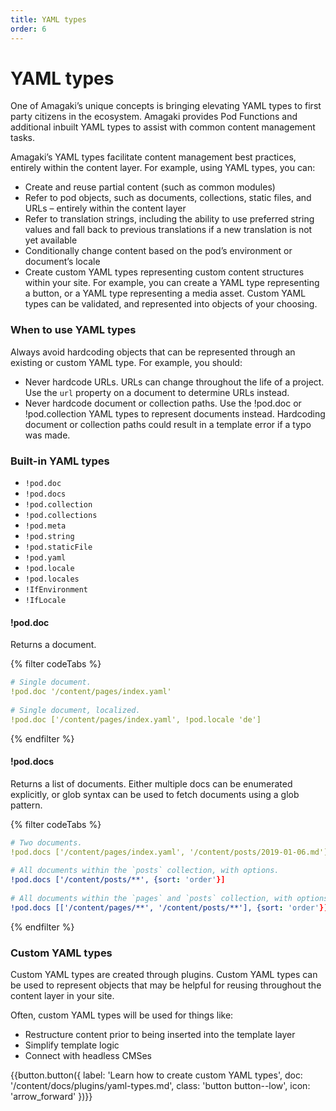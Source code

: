 ```yaml
---
title: YAML types
order: 6
---
```

# YAML types

One of Amagaki’s unique concepts is bringing elevating YAML types to first party
citizens in the ecosystem. Amagaki provides Pod Functions and additional inbuilt
YAML types to assist with common content management tasks.

Amagaki’s YAML types facilitate content management best practices, entirely
within the content layer. For example, using YAML types, you can:

*   Create and reuse partial content (such as common modules)
*   Refer to pod objects, such as documents, collections, static files, and URLs
    – entirely within the content layer
*   Refer to translation strings, including the ability to use preferred string
    values and fall back to previous translations if a new translation is not
    yet available
*   Conditionally change content based on the pod’s environment or document’s
    locale
*   Create custom YAML types representing custom content structures within your
    site. For example, you can create a YAML type representing a button, or a
    YAML type representing a media asset. Custom YAML types can be validated,
    and represented into objects of your choosing.

### When to use YAML types

Always avoid hardcoding objects that can be represented through an existing or
custom YAML type. For example, you should:

*   Never hardcode URLs. URLs can change throughout the life of a project. Use
    the `url` property on a document to determine URLs instead.
*   Never hardcode document or collection paths. Use the !pod.doc or
    !pod.collection YAML types to represent documents instead. Hardcoding
    document or collection paths could result in a template error if a typo was
    made.

### Built-in YAML types

- `!pod.doc`
- `!pod.docs`
- `!pod.collection`
- `!pod.collections`
- `!pod.meta`
- `!pod.string`
- `!pod.staticFile`
- `!pod.yaml`
- `!pod.locale`
- `!pod.locales`
- `!IfEnvironment`
- `!IfLocale`

#### !pod.doc

Returns a document.

{% filter codeTabs %}
```yaml
# Single document.
!pod.doc '/content/pages/index.yaml'
 
# Single document, localized.
!pod.doc ['/content/pages/index.yaml', !pod.locale 'de']
```
{% endfilter %}

#### !pod.docs

Returns a list of documents. Either multiple docs can be enumerated explicitly,
or glob syntax can be used to fetch documents using a glob pattern.

{% filter codeTabs %}
```yaml
# Two documents.
!pod.docs ['/content/pages/index.yaml', '/content/posts/2019-01-06.md']
 
# All documents within the `posts` collection, with options.
!pod.docs ['/content/posts/**', {sort: 'order'}]
 
# All documents within the `pages` and `posts` collection, with options.
!pod.docs [['/content/pages/**', '/content/posts/**'], {sort: 'order'}]
```
{% endfilter %}

### Custom YAML types

Custom YAML types are created through plugins. Custom YAML types can be used to
represent objects that may be helpful for reusing throughout the content layer
in your site.

Often, custom YAML types will be used for things like:

- Restructure content prior to being inserted into the template layer
- Simplify template logic
- Connect with headless CMSes

{{button.button({
    label: 'Learn how to create custom YAML types',
    doc: '/content/docs/plugins/yaml-types.md',
    class: 'button button--low',
    icon: 'arrow_forward'
})}}